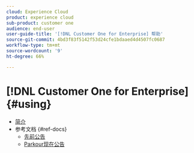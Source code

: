 ```yaml
---
cloud: Experience Cloud
product: experience cloud
sub-product: customer one
audience: end-user
user-guide-title: '[!DNL Customer One for Enterprise] 帮助'
source-git-commit: 4bd3f83f5142f53d24cfe1bdaaed4d4507fc0687
workflow-type: tm+mt
source-wordcount: '9'
ht-degree: 66%

---
```



# [!DNL Customer One for Enterprise] {#using}

+ [简介](home.md)
+ 参考文档 {#ref-docs}
   + [先前公告](intro-customer-support.md)
   + [Parkour现在公告](parkour-now.md)
